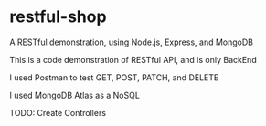 # restful-shop
A RESTful demonstration, using Node.js, Express, and MongoDB

This is a code demonstration of RESTful API, and is only BackEnd

I used Postman to test GET, POST, PATCH, and DELETE

I used MongoDB Atlas as a NoSQL

TODO:
Create Controllers
